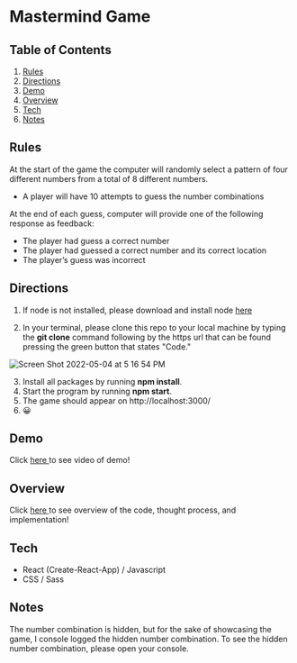 # Mastermind Game

## Table of Contents

1. [Rules](#Rules)
2. [Directions](#Directions)
3. [Demo](#Demo)
4. [Overview](#Overview)
5. [Tech](#Tech)
6. [Notes](#Notes)

## Rules

At the start of the game the computer will randomly select a pattern of four different
numbers from a total of 8 different numbers.

- A player will have 10 attempts to guess the number combinations

At the end of each guess, computer will provide one of the following response
as feedback:

- The player had guess a correct number
- The player had guessed a correct number and its correct location
- The player’s guess was incorrect

## Directions

1) If node is not installed, please download and install node <span><a target="_blank" href="https://nodejs.org/en/download/">here</a></span>

2) In your terminal, please clone this repo to your local machine by typing the **git clone** command
following by the https url that can be found pressing the green button that states "Code."

![Screen Shot 2022-05-04 at 5 16 54 PM](https://user-images.githubusercontent.com/31682285/166847133-6e476c89-c8a7-4476-9267-d266815b66d2.png)

3) Install all packages by running **npm install**.
4) Start the program by running **npm start**.
5) The game should appear on http://localhost:3000/
6) 😀

## Demo

<span>Click</span>
<a target="_blank" href="https://drive.google.com/file/d/1NLoRm0B9ueeeHNVasq6o5gWarWf4S_Uj/view?usp=sharing">here
</a>
<span>to see video of demo!</span>

## Overview
<span>Click</span>
<a target="_blank" href="">here
</a>
<span>to see overview of the code, thought process, and implementation!</span>

## Tech

- React (Create-React-App) / Javascript
- CSS / Sass

## Notes
The number combination is hidden, but for the sake of showcasing the
game, I console logged the hidden number combination. To see the hidden
number combination, please open your console.